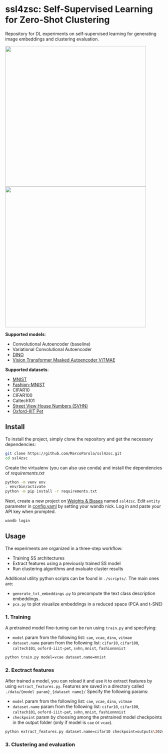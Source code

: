 # **ssl4zsc**: Self-Supervised Learning for Zero-Shot Clustering  

Repository for DL experiments on self-supervised learning for generating image embeddings and clustering evaluation.

<img src="https://github.com/MarcoParola/ssl4zsc/assets/32603898/2f8828da-437d-4e3b-a6e6-393de7627dcc" width="450">

<img src="https://github.com/MarcoParola/ssl4zsc/assets/32603898/74fb8575-d0b4-477e-9653-339ef17a0814" width="450">


**Supported models**:
- Convolutional Autoencoder (baseline)
- Variational Convolutional Autoencoder
- [DINO](https://arxiv.org/abs/2104.14294)
- [Vision Transformer Masked Autoencoder ViTMAE](https://arxiv.org/abs/2111.06377)

**Supported datasets**:
- [MNIST](https://ieeexplore.ieee.org/document/726791)
- [Fashion-MNIST](https://arxiv.org/abs/1708.07747)
- CIFAR10
- CIFAR100
- Caltech101
- [Street View House Numbers (SVHN)](http://ufldl.stanford.edu/housenumbers/nips2011_housenumbers.pdf)
- [Oxford-IIIT Pet](https://www.robots.ox.ac.uk/~vgg/data/pets/)

## Install

To install the project, simply clone the repository and get the necessary dependencies:
```sh
git clone https://github.com/MarcoParola/ssl4zsc.git
cd ssl4zsc
```

Create the virtualenv (you can also use conda) and install the dependencies of *requirements.txt*

```bash
python -m venv env
. env/bin/activate
python -m pip install -r requirements.txt
```

Next, create a new project on [Weights & Biases](https://wandb.ai/site) named `ssl4zsc`. Edit `entity` parameter in [config.yaml](https://github.com/MarcoParola/ssl4zsc/blob/main/config/config.yaml) by setting your wandb nick. Log in and paste your API key when prompted.
```sh
wandb login 
```

## Usage

The experiments are organized in a three-step workflow:
- Training SS architectures
- Extract features using a previously trained SS model
- Run clustering algorithms and evaluate cluster results

Additional utility python scripts can be found in `./scripts/`. 
The main ones are:
- `generate_txt_embeddings.py` to precompute the text class description embeddings.
- `pca.py` to plot visualize embeddings in a reduced space (PCA and t-SNE)


### 1. Training
A pretrained model fine-tuning can be run using `train.py` and specifying:
- `model` param from the following list: `cae`, `vcae`, `dino`, `vitmae`
- `dataset.name` param from the following list: `cifar10`, `cifar100`, `caltech101`, `oxford-iiit-pet`, `svhn`, `mnist`, `fashionmnist`
 

```sh
python train.py model=vcae dataset.name=mnist
```

### 2. Exctract features
After trained a model, you can reload it and use it to extract features by using `extract_features.py`. 
Features are saved in a directory called `./data/{model param}_{dataset name}/`
Specify the following params:
- `model` param from the following list: `cae`, `vcae`, `dino`, `vitmae`
- `dataset.name` param from the following list: `cifar10`, `cifar100`, `caltech101`, `oxford-iiit-pet`, `svhn`, `mnist`, `fashionmnist`
- `checkpoint` param by choosing among the pretrained model checkpoints in the output folder (only if model is `cae` or `vcae`). 


```sh
python extract_features.py dataset.name=cifar10 checkpoint=outputs\2024-05-21\11-28-22\lightning_logs\8315z0fs\checkpoints\epoch\=19-step\=25000.ckpt
```

### 3. Clustering and evaluation
